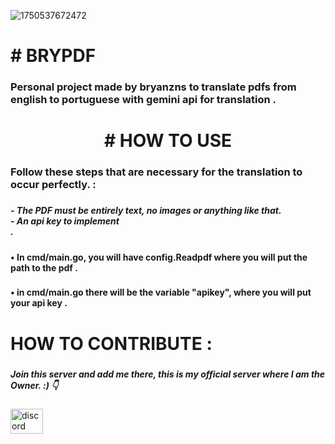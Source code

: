 ![1750537672472](https://github.com/user-attachments/assets/671b4c42-35b8-4637-a9fa-e71570accfd3)
<h1 align="left"># BRYPDF</h1>

###

<h3 align="left">Personal project made by bryanzns to translate pdfs from english to portuguese with gemini api for translation .</h3>

###

<h1 align="center"># HOW TO USE </h1>

###

<h3 align="left">Follow these steps that are necessary for the translation to occur perfectly. :</h3>

###

<h5 align="left">- The PDF must be entirely text, no images or anything like that.<br> - An api key to implement <br>.</h5>

###

<h4 align="left">• In cmd/main.go, you will have config.Readpdf where you will put the path to the pdf .</h4>

###

<h4 align="left">• in cmd/main.go there will be the variable "apikey", where you will put your api key .</h4>

###

<h1 align="left">HOW TO CONTRIBUTE :</h1>

###

<h5 align="left">Join this server and add me there, this is my official server where I am the Owner.  :) 👇</h5>

###

<div align="left">
  <a href="https://discord.gg/ZY4hAag75h" target="_blank">
    <img src="https://raw.githubusercontent.com/maurodesouza/profile-readme-generator/master/src/assets/icons/social/discord/default.svg" width="52" height="40" alt="discord logo"  />
  </a>
</div>

###
